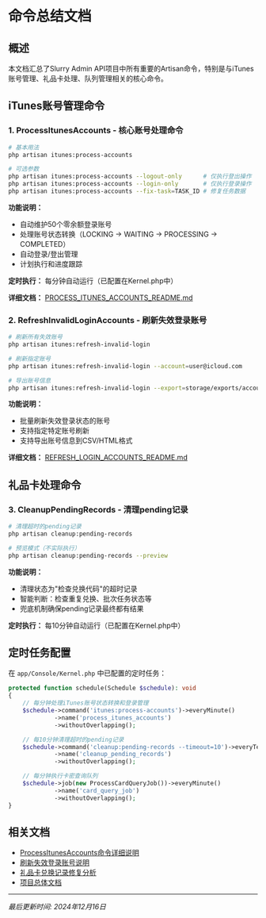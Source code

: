 # 命令总结文档

## 概述

本文档汇总了Slurry Admin API项目中所有重要的Artisan命令，特别是与iTunes账号管理、礼品卡处理、队列管理相关的核心命令。

## iTunes账号管理命令

### 1. ProcessItunesAccounts - 核心账号处理命令
```bash
# 基本用法
php artisan itunes:process-accounts

# 可选参数
php artisan itunes:process-accounts --logout-only      # 仅执行登出操作
php artisan itunes:process-accounts --login-only       # 仅执行登录操作  
php artisan itunes:process-accounts --fix-task=TASK_ID # 修复任务数据
```

**功能说明：**
- 自动维护50个零余额登录账号
- 处理账号状态转换（LOCKING → WAITING → PROCESSING → COMPLETED）
- 自动登录/登出管理
- 计划执行和进度跟踪

**定时执行：** 每分钟自动运行（已配置在Kernel.php中）

**详细文档：** [PROCESS_ITUNES_ACCOUNTS_README.md](PROCESS_ITUNES_ACCOUNTS_README.md)

### 2. RefreshInvalidLoginAccounts - 刷新失效登录账号
```bash
# 刷新所有失效账号
php artisan itunes:refresh-invalid-login

# 刷新指定账号
php artisan itunes:refresh-invalid-login --account=user@icloud.com

# 导出账号信息
php artisan itunes:refresh-invalid-login --export=storage/exports/accounts.csv
```

**功能说明：**
- 批量刷新失效登录状态的账号
- 支持指定特定账号刷新
- 支持导出账号信息到CSV/HTML格式

**详细文档：** [REFRESH_LOGIN_ACCOUNTS_README.md](REFRESH_LOGIN_ACCOUNTS_README.md)

## 礼品卡处理命令

### 3. CleanupPendingRecords - 清理pending记录
```bash
# 清理超时的pending记录
php artisan cleanup:pending-records

# 预览模式（不实际执行）
php artisan cleanup:pending-records --preview
```

**功能说明：**
- 清理状态为"检查兑换代码"的超时记录
- 智能判断：检查重复兑换、批次任务状态等
- 兜底机制确保pending记录最终都有结果

**定时执行：** 每10分钟自动运行（已配置在Kernel.php中）

## 定时任务配置

在 `app/Console/Kernel.php` 中已配置的定时任务：

```php
protected function schedule(Schedule $schedule): void
{
    // 每分钟处理iTunes账号状态转换和登录管理
    $schedule->command('itunes:process-accounts')->everyMinute()
             ->name('process_itunes_accounts')
             ->withoutOverlapping();

    // 每10分钟清理超时的pending记录
    $schedule->command('cleanup:pending-records --timeout=10')->everyTenMinutes()
             ->name('cleanup_pending_records')
             ->withoutOverlapping();

    // 每分钟执行卡密查询队列
    $schedule->job(new ProcessCardQueryJob())->everyMinute()
             ->name('card_query_job')
             ->withoutOverlapping();
}
```

## 相关文档

- [ProcessItunesAccounts命令详细说明](PROCESS_ITUNES_ACCOUNTS_README.md)
- [刷新失效登录账号说明](REFRESH_LOGIN_ACCOUNTS_README.md)
- [礼品卡兑换记录修复分析](PENDING_EXCHANGE_RECORDS_ANALYSIS.md)
- [项目总体文档](PROJECT_DOCUMENTATION.md)

---

*最后更新时间: 2024年12月16日* 